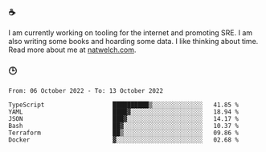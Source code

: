 ### ☕

I am currently working on tooling for the internet and promoting SRE. I am also writing some books and hoarding some data. I like thinking about time. Read more about me at [natwelch.com](https://natwelch.com).

### 🕒

<!--START_SECTION:waka-->

```text
From: 06 October 2022 - To: 13 October 2022

TypeScript                   ██████████▒░░░░░░░░░░░░░░   41.85 %
YAML                         ████▓░░░░░░░░░░░░░░░░░░░░   18.94 %
JSON                         ███▓░░░░░░░░░░░░░░░░░░░░░   14.17 %
Bash                         ██▓░░░░░░░░░░░░░░░░░░░░░░   10.37 %
Terraform                    ██▒░░░░░░░░░░░░░░░░░░░░░░   09.86 %
Docker                       ▓░░░░░░░░░░░░░░░░░░░░░░░░   02.68 %
```

<!--END_SECTION:waka-->
